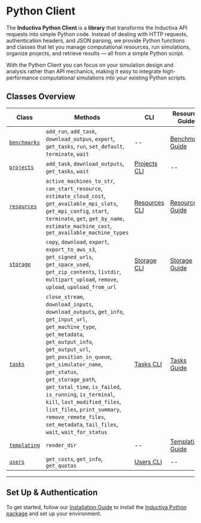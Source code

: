 # Python Client

The **Inductiva Python Client** is a **library** that transforms the Inductiva API requests into simple Python code. Instead of dealing with HTTP requests, authentication headers, and JSON parsing, we provide Python functions and classes that let you manage computational resources, run simulations, organize projects, and retrieve results — all from a simple Python script.

With the Python Client you can focus on your simulation design and analysis rather than API mechanics, making it easy to integrate high-performance computational simulations into your existing Python scripts.

## Classes Overview

| Class        | Methods                                 | CLI                                             | Resource Guide                                                   |
|----------------------|---------------------------------------------|-----------------------------------------------------------|------------------------------------------------------------------|
| [`benchmarks`](inductiva.benchmarks)               | `add_run`, `add_task`, `download_outpus`, `export`, `get_tasks`, `run`, `set_default`, `terminate`, `wait`                           | --                              | [Benchmark Guide](../../scale-up/benchmark/index.md)        |
| [`projects`](inductiva.projects)               | `add_task`, `download_outputs`, `get_tasks`, `wait`                           | [Projects CLI](../cli/projects.md)                              | --        |
| [`resources`](inductiva.resources)              | `active_machines_to_str`, `can_start_resource`, `estimate_cloud_cost`, `get_available_mpi_slots`, `get_mpi_config`, `start`, `terminate`, `get`, `get_by_name`, `estimate_machine_cost`, `get_available_machine_types`        | [Resources CLI](../cli/resources.md)                              | [Resources Guide](../../how-it-works/machines/index.md)                |
| [`storage`](inductiva.storage)            | `copy`, `download`, `export`, `export_to_aws_s3`, `get_signed_urls`, `get_space_used`, `get_zip_contents`, `listdir`, `multipart_upload`, `remove`, `upload`, `upoload_from_url`                | [Storage CLI](../cli/storage.md)                          | [Storage Guide](../../how-it-works/cloud-storage/index.md)            |
| [`tasks`](inductiva.tasks)          | `close_stream`, `download_inputs`, `download_outputs`, `get_info`, `get_input_url`, `get_machine_type`, `get_metadata`, `get_output_info`, `get_output_url`, `get_position_in_queue`, `get_simulator_name`, `get_status`, `get_storage_path`, `get_total_time`, `is_failed`, `is_running`, `is_terminal`, `kill`, `last_modified_files`, `list_files`, `print_summary`, `remove_remote_files`, `set_metadata`, `tail_files`, `wait`, `wait_for_status`      | [Tasks CLI](../cli/tasks.md)                      | [Tasks Guide](../../how-it-works/tasks/index.md)          |
| [`templating`](inductiva.templating)               | `render_dir`              | --      | [Templating Guide](https://inductiva.ai/guides/scale-up/parallel-simulations/templating)  |
| [`users`](inductiva.users)         | `get_costs`, `get_info`, `get_quotas`                  | [Users CLI](../cli/user.md)  | -- |

---

## Set Up & Authentication

To get started, follow our [Installation Guide](https://inductiva.ai/guides/how-it-works/get-started/install-guide) to install the [Inductiva Python package](https://pypi.org/project/inductiva/) and set up your environment.